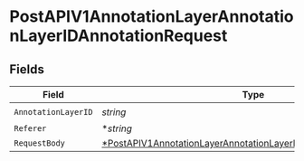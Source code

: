 # PostAPIV1AnnotationLayerAnnotationLayerIDAnnotationRequest


## Fields

| Field                                                                                                                                                        | Type                                                                                                                                                         | Required                                                                                                                                                     | Description                                                                                                                                                  |
| ------------------------------------------------------------------------------------------------------------------------------------------------------------ | ------------------------------------------------------------------------------------------------------------------------------------------------------------ | ------------------------------------------------------------------------------------------------------------------------------------------------------------ | ------------------------------------------------------------------------------------------------------------------------------------------------------------ |
| `AnnotationLayerID`                                                                                                                                          | *string*                                                                                                                                                     | :heavy_check_mark:                                                                                                                                           | N/A                                                                                                                                                          |
| `Referer`                                                                                                                                                    | **string*                                                                                                                                                    | :heavy_minus_sign:                                                                                                                                           | N/A                                                                                                                                                          |
| `RequestBody`                                                                                                                                                | [*PostAPIV1AnnotationLayerAnnotationLayerIDAnnotationRequestBody](../../models/operations/postapiv1annotationlayerannotationlayeridannotationrequestbody.md) | :heavy_minus_sign:                                                                                                                                           | N/A                                                                                                                                                          |